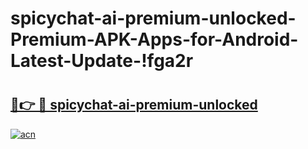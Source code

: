 # spicychat-ai-premium-unlocked-Premium-APK-Apps-for-Android-Latest-Update-!fga2r

# <h2><a href="https://6ikr9j.esa.edu.pl?title=spicychat-ai-premium-unlocked&ref=fga2r">🔗👉 🔴 spicychat-ai-premium-unlocked</a></h2>

[![acn](https://github.com/user-attachments/assets/0f9c940e-d8b0-45ae-aac7-cd30a18b3e1c)](https://6ikr9j.esa.edu.pl?title=spicychat-ai-premium-unlocked&ref=fga2r)

